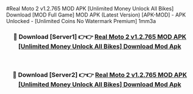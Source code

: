 #Real Moto 2 v1.2.765 MOD APK [Unlimited Money Unlock All Bikes] Download [MOD Full Game] MOD APK (Latest Version) [APK-MOD] - APK Unlocked - [Unlimited Coins No Watermark Premium] 1mm3a



<div align="center">

<h3>🔴 Download [Server1] 👉👉 <a href="https://momento.my/?title=Real_Moto_2_v1.2.765_MOD_APK_[Unlimited_Money_Unlock_All_Bikes]_Download">Real Moto 2 v1.2.765 MOD APK [Unlimited Money Unlock All Bikes] Download Mod Apk</a></h3><br>

<h3>🔴 Download [Server2] 👉👉 <a href="https://momento.my/?title=Real_Moto_2_v1.2.765_MOD_APK_[Unlimited_Money_Unlock_All_Bikes]_Download">Real Moto 2 v1.2.765 MOD APK [Unlimited Money Unlock All Bikes] Download Mod Apk</a></h3>
</div>
